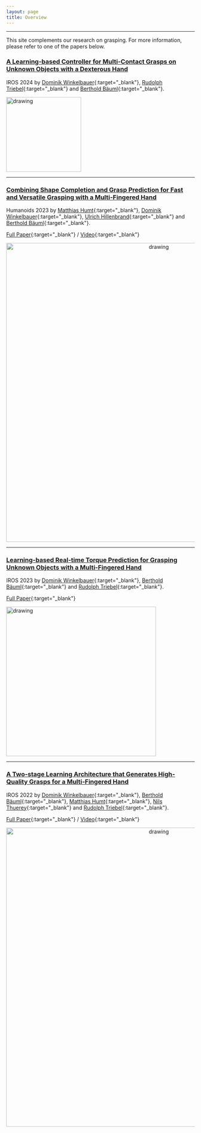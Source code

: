 ```yaml
---
layout: page
title: Overview
---
```


---
This site complements our research on grasping. 
For more information, please refer to one of the papers below.

### [A Learning-based Controller for Multi-Contact Grasps on Unknown Objects with a Dexterous Hand](_pages/iros24.md)
IROS 2024 by
[Dominik Winkelbauer](https://scholar.google.com/citations?user=kduGd8wAAAAJ){:target="_blank"}, 
[Rudolph Triebel](https://scholar.google.com/citations?user=SuOUxjUAAAAJ){:target="_blank"} and 
[Berthold Bäuml](https://scholar.google.com/citations?user=fjvpDsEAAAAJ){:target="_blank"}.

<img src="/grasping/assets/imgs/iros24/front.png" alt="drawing" width="200"/>


--- 

### [Combining Shape Completion and Grasp Prediction for Fast and Versatile Grasping with a Multi-Fingered Hand](_pages/humanoids23.md)
Humanoids 2023 by
[Matthias Humt](https://scholar.google.de/citations?user=MOJSVsUAAAAJ){:target="_blank"}, 
[Dominik Winkelbauer](https://scholar.google.com/citations?user=kduGd8wAAAAJ){:target="_blank"}, 
[Ulrich Hillenbrand](https://rmc.dlr.de/rm/de/staff/ulrich.hillenbrand/){:target="_blank"} and 
[Berthold Bäuml](https://scholar.google.com/citations?user=fjvpDsEAAAAJ){:target="_blank"}.

[Full Paper](https://arxiv.org/abs/2310.20350){:target="_blank"} / 
[Video](https://www.youtube.com/watch?v=j8Lx8AjsN94){:target="_blank"}

<p align="center">
<img src="/grasping/assets/imgs/humanoids23/front.png" alt="drawing" width="800"/>
</p>

---

### [Learning-based Real-time Torque Prediction for Grasping Unknown Objects with a Multi-Fingered Hand](_pages/iros23.md)
IROS 2023 by
[Dominik Winkelbauer](https://scholar.google.com/citations?user=kduGd8wAAAAJ){:target="_blank"}, 
[Berthold Bäuml](https://scholar.google.com/citations?user=fjvpDsEAAAAJ){:target="_blank"} and 
[Rudolph Triebel](https://scholar.google.com/citations?user=SuOUxjUAAAAJ){:target="_blank"}.


[Full Paper](https://elib.dlr.de/197492/){:target="_blank"}

<!--- / [Video](https://www.youtube.com/watch?v=0VvSIvtHTq0){:target="_blank"} -->

<img src="/grasping/assets/imgs/iros23/front.png" alt="drawing" width="400"/>

---

### [A Two-stage Learning Architecture that Generates High-Quality Grasps for a Multi-Fingered Hand](_pages/iros22.md)
IROS 2022 by
[Dominik Winkelbauer](https://scholar.google.com/citations?user=kduGd8wAAAAJ){:target="_blank"}, 
[Berthold Bäuml](https://scholar.google.com/citations?user=fjvpDsEAAAAJ){:target="_blank"}, 
[Matthias Humt](https://scholar.google.de/citations?user=MOJSVsUAAAAJ){:target="_blank"}, 
[Nils Thuerey](https://ge.in.tum.de/about/n-thuerey/){:target="_blank"} and 
[Rudolph Triebel](https://scholar.google.com/citations?user=SuOUxjUAAAAJ){:target="_blank"}.

[Full Paper](https://elib.dlr.de/191780/){:target="_blank"} / 
[Video](https://www.youtube.com/watch?v=j8Lx8AjsN94){:target="_blank"}

<p align="center">
<img src="/grasping/assets/imgs/iros22/front.png" alt="drawing" width="800"/>
</p>
